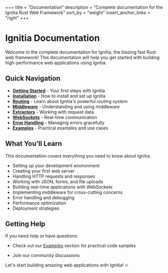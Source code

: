 +++
title = "Documentation"
description = "Complete documentation for the Ignitia Rust Web Framework"
sort_by = "weight"
insert_anchor_links = "right"
+++

# Ignitia Documentation

Welcome to the complete documentation for Ignitia, the blazing fast Rust web framework! This documentation will help you get started with building high-performance web applications using Ignitia.

## Quick Navigation

- **[Getting Started](getting-started/)** - Your first steps with Ignitia
- **[Installation](installation/)** - How to install and set up Ignitia
- **[Routing](routing/)** - Learn about Ignitia's powerful routing system
- **[Middleware](middleware/)** - Understanding and using middleware
- **[Extractors](extractors/)** - Working with request data
- **[WebSockets](websockets/)** - Real-time communication
- **[Error Handling](error-handling/)** - Managing errors gracefully
- **[Examples](examples/)** - Practical examples and use cases

## What You'll Learn

This documentation covers everything you need to know about Ignitia:

- Setting up your development environment
- Creating your first web server
- Handling HTTP requests and responses
- Working with JSON, forms, and file uploads
- Building real-time applications with WebSockets
- Implementing middleware for cross-cutting concerns
- Error handling and debugging
- Performance optimization
- Deployment strategies

## Getting Help

If you need help or have questions:

- Check out our [Examples](examples/) section for practical code samples
<!--- Visit our [GitHub repository]({{ config.extra.github_url }}) for issues and discussions
- Watch our [YouTube tutorials]({{ config.extra.youtube_url }}) for video guides-->
- Join our community discussions

Let's start building amazing web applications with Ignitia! 🔥
